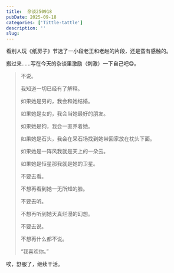 ```yaml
---
title:  杂谈250918
pubDate: 2025-09-18
categories: ['Tittle-tattle']
description: ''
slug: 
---
```


看别人玩《纸房子》节选了一小段老王和老赵的片段，还是蛮有感触的。

搬过来......写在今天的杂谈里激励（刺激）一下自己吧😋。

>不说。
>
>我知道一切已经有了解释。
>
>如果她是男的，我会和她结婚。
>
>如果她是女的，我会当她最好的朋友。
>
>如果她是狗，我会一直养着她。
>
>如果她是石头，我会在采石场找到她带回家放在枕头下面。
>
>如果她是一阵风我就是天上的一朵云。
>
>如果她是恒星那我就是她的卫星。
>
>不要去看。
>
>不想再看到她一无所知的脸。
>
>不要去听。
>
>不想再听到她天真烂漫的幻想。
>
>不要去说。
>
>不想再什么都不说。
>
>“我喜欢你。”

唉，舒服了，继续干活。